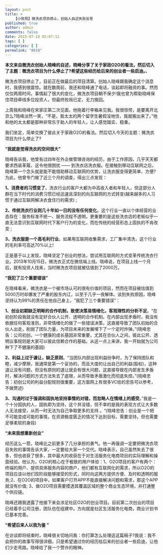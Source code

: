 ```yaml
---
layout: post
title: >
    【小败局】微洗衣项目停止，创始人自述失败反思
published: true
author: admin
comments: false
date: 2015-07-10 02:07:11
tags: [ ]
categories: [ ]
permalink: "8018"
---
```

**本文来自微洗衣创始人晓峰的自述，晓峰分享了关于家政O2O的看法，然后切入了主题：微洗衣项目为什么停止了?希望这些经历给后来的创业者一些启迪。、**


  


微洗衣项目停止了，目前正在做最后的项目清算。创始人晓峰跟我确定这个消息时，我感到很震惊。就在数周前，我还和晓峰通了电话，谈起即将融资的事。然而仅仅两周时间，事情起了很大的变化，微洗衣项目朝不保夕!我也曾为帮助晓峰保住项目牵线多位投资人，但最终败局已定，无力挽回。

上周我和晓峰在宋家庄第二次见面，他拖着行李箱来见我。我很惊愕，是要离开北京么?晓峰淡然一笑，“不是，我太太的两个留学生暑假没地住，我就搬出来了。”他和他的太太都是那种非常乐于助人的年轻人，让人感觉踏实、稳重。

我们坐定，简单交换了彼此关于家政O2O的看法。然后切入今天的主题：微洗衣项目为什么停止了?

**“我就是觉得洗衣的空间很大”**

晓峰告诉我，他曾有过四年在外企做管理咨询的经历，由于工作原因，几乎天天都要求西装革履，这令他很困扰 —— 到洗衣店洗衣服。在接触到移动互联网之后，晓峰第一个念头就是能不能借助移动互联网的优势，让洗衣服变得更简单、方便?为此，他曾专门做了近三个月的调查，得出三点发现：

**1、消费者的习惯变了**。洗衣行业的客户大都为中高收入者和年轻人，但这部分人群在当下时代的消费习惯已经迅速且深刻的向互联网的方式转变(越来越多的人习惯于通过互联网解决衣食住行的需求) ;

**2、传统洗衣行业则几十年如一日的没有任何变化**。这个行业一直以个体经营的业态存在：服务标准不统一、服务流程不透明，更重要的是这些洗衣店的老板似乎一直无法意识到互联网时代下客户行为的变化，而在传统的经营形态上固执的不肯改变 ;

**3、洗衣服是一个高毛利行业**。如果用互联网收集需求，工厂集中清洗，这个行业的毛利率可高达70%以上!

正是基于以上发现，晓峰坚定了创业的想法，尝试用互联网的方式变革传统洗衣行业。2013年10月15日，微洗衣正式在微信端上线。晓峰说，在项目上线一个月后，就有投资人找来，当时微洗衣项目就被估值到了2000万。

**“我犯了三个重要错误”**

在晓峰看来，微洗衣是一个被市场认可的很有价值的项目，然而在项目被估值到5000万时却爆发了严重的股东内讧，以至于几乎一夜解体。谈到失败原因，晓峰坚持认为99%的责任在他自己身上，“我犯了三个重要错误”：

**1、创业初期缺乏明晰的合作机制，致使决策易情绪化，客观理性的分析不足**。“在初创阶段我就没有定好合伙人公开、透明的合作机制。在内部出现矛盾时，我没有依据任何客观准则，非常情绪化的做了一些错误决策，这直接导致了团队初始的合伙人出走，削弱了团队力量，为项目未来的发展埋下了一个定时炸弹。”(晓峰忠告：公司初创，一个健康的成长基因非常重要，尤其在合伙人之间，彼此公开、透明议事规则是大家可以彼此信赖合作的基础。从这一点上来讲，我一开始就为公司种下了不健康的基因)

**2、利益上过于谦让，缺乏原则**。“当团队内部出现利益纷争时，为了保持团队和睦，减少摩擦，我通常是第一个妥协的，而且大度的让出自己的利益(股权)，这种退让没有问题，但没有原则的退让就会有很大问题，这直接导致在内部发生矛盾时，解决问题的方式方法失去了底限，从而导致矛盾激化而彻底失控。”(晓峰忠告：初创公司的利益分配规则很重要，这方面网上有很多VC给的忠告可以参考，不做赘述)

**3、沟通时过于强调和固执地坚持事情的对错，而忽略人在情绪上的感受**。”我是一个十分固执的人，固执即为坚持，这个并没错，但不幸的是我的表现方式让大多数人无法接受，从而一时无法为自己争取更多的支持 。“(晓峰忠告：创业是一个把不可能变成可能的事情，在资源极度匮乏的情况下达到目标，需要坚持，但也需要足够柔软的身段)

**“未来我想重新创业”**

经历这么一茬，晓峰比之前更多了几分承担的勇气。他一再强调一定要把微洗衣项目失败的事情告诉大家，一定要给大家一个交代。晓峰表示，自己虽然失去了很多，但也收获了很多，其中最大的收获在于对生活服务化电商项目的实际理解和操盘经验。他认为，O2O的核心在于极致的用户体验：1、O2O项目的客户有两个：终端的用户、提供具体服务内容的商户，他们都有互联网化的需求，所以O2O的项目应该以他们现阶段能够接受的形式，同时向这两方提供方便、及时和透明的服务;2、在O2O的项目中，如果客户打开APP不能直接解决问题和需求，那这个APP就没有价值; 3、做O2O项目需要摸透其覆盖区域的整个商业生态环境，并打通整个供应链。

晓峰还跟我透露了他接下来会涉足社区O2O的创业项目。目前第二次创业的项目已经着手公司注册，团队也在组建中。方向就是社区生活服务化电商，商业计划书已基本完善。

**“希望后来人以我为鉴 ”**

在访谈即将结束时，晓峰很关切地问我：你打算怎么处理这这篇稿子?我说：我不会把你的故事写得很详细，只是希望通过你的经历给后来的创业者一些启迪，让他们少走弯路。晓峰给了我一个赞许的眼神。